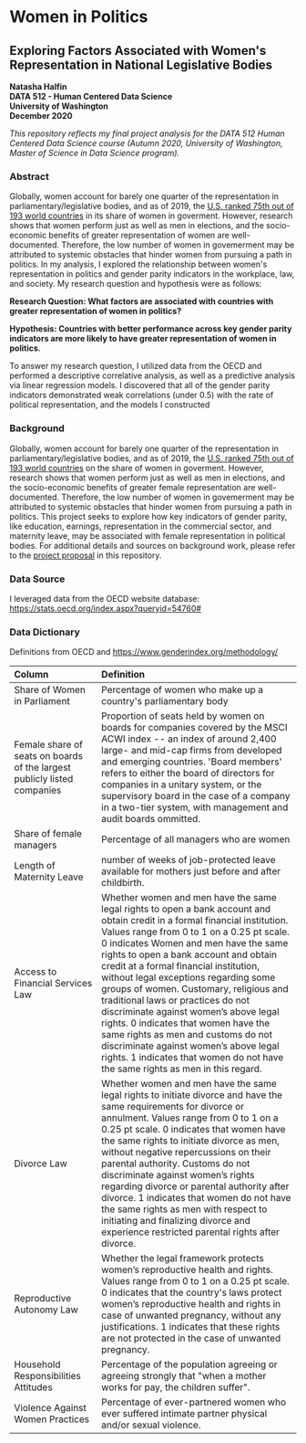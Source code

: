 # Women in Politics
## Exploring Factors Associated with Women's Representation in National Legislative Bodies
**Natasha Halfin**  
**DATA 512 - Human Centered Data Science**  
**University of Washington**  
**December 2020**  

*This repository reflects my final project analysis for the DATA 512 Human Centered Data Science course (Autumn 2020, University of Washington, Master of Science in Data Science program).*

### Abstract
 Globally, women account for barely one quarter of the representation in parliamentary/legislative bodies, and as of 2019, the [U.S. ranked 75th out of 193 world countries](https://www.cnbc.com/2019/03/04/the-us-ranks-75th-in-womens-representation-in-government.html) in its share of women in goverment. However, research shows that women perform just as well as men in elections, and the socio-economic benefits of greater representation of women are well-documented. Therefore, the low number of women in govemerment may be attributed to systemic obstacles that hinder women from pursuing a path in politics. In my analysis, I explored the relationship between women's representation in politics and gender parity indicators in the workplace, law, and society. My research question and hypothesis were as follows:    

**Research Question: What factors are associated with countries with greater representation of women in politics?**  

**Hypothesis: Countries with better performance across key gender parity indicators are more likely to have greater representation of women in politics.**

To answer my research question, I utilized data from the OECD and performed a descriptive correlative analysis, as well as a predictive analysis via linear regression models. I discovered that all of the gender parity indicators demonstrated weak correlations (under 0.5) with the rate of political representation, and the models I constructed 

### Background
Globally, women account for barely one quarter of the representation in parliamentary/legislative bodies, and as of 2019, the [U.S. ranked 75th out of 193 world countries](https://www.cnbc.com/2019/03/04/the-us-ranks-75th-in-womens-representation-in-government.html) on the share of women in goverment. However, research shows that women perform just as well as men in elections, and the socio-economic benefits of greater female representation are well-documented. Therefore, the low number of women in govemerment may be attributed to systemic obstacles that hinder women from pursuing a path in politics. This project seeks to explore how key indicators of gender parity, like education, earnings, representation in the commercial sector, and maternity leave, may be associated with female representation in political bodies. For additional details and sources on background work, please refer to the [project proposal](https://github.com/nhalfi/data-512-final/blob/main/final_project.ipynb) in this repository.

### Data Source  
I leveraged data from the OECD website database: https://stats.oecd.org/index.aspx?queryid=54760#

### Data Dictionary

Definitions from OECD and https://www.genderindex.org/methodology/

Column | Definition 
:--- | :---
Share of Women in Parliament | Percentage of women who make up a country's parliamentary body
Female share of seats on boards of the largest publicly listed companies | Proportion of seats held by women on boards for companies covered by the MSCI ACWI index -- an index of around 2,400 large- and mid-cap firms from developed and emerging countries. 'Board members' refers to either the board of directors for companies in a unitary system, or the supervisory board in the case of a company in a two-tier system, with management and audit boards ommitted.
Share of female managers | Percentage of all managers who are women
Length of Maternity Leave | number of weeks of job-protected leave available for mothers just before and after childbirth.
Access to Financial Services Law | Whether women and men have the same legal rights to open a bank account and obtain credit in a formal financial institution. Values range from 0 to 1 on a 0.25 pt scale. 0 indicates Women and men have the same rights to open a bank account and obtain credit at a formal financial institution, without legal exceptions regarding some groups of women. Customary, religious and traditional laws or practices do not discriminate against women’s above legal rights. 0 indicates that women have the same rights as men  and customs do not discriminate against women’s above legal rights. 1 indicates that women do not have the same rights as men in this regard.
Divorce Law | Whether women and men have the same legal rights to initiate divorce and have the same requirements for divorce or annulment. Values range from 0 to 1 on a 0.25 pt scale. 0 indicates that women have the same rights to initiate divorce as men, without negative repercussions on their parental authority. Customs do not discriminate against women’s rights regarding divorce or parental authority after divorce. 1 indicates that women do not have the same rights as men with respect to initiating and finalizing divorce and experience restricted parental rights after divorce.
Reproductive Autonomy Law | Whether the legal framework protects women’s reproductive health and rights. Values range from 0 to 1 on a 0.25 pt scale. 0 indicates that the country's laws protect women’s reproductive health and rights in case of unwanted pregnancy, without any justifications. 1 indicates that these rights are not protected in the case of unwanted pregnancy.  
Household Responsibilities Attitudes | Percentage of the population agreeing or agreeing strongly that "when a mother works for pay, the children suffer".
Violence Against Women Practices | Percentage of ever-partnered women who ever suffered intimate partner physical and/or sexual violence.


